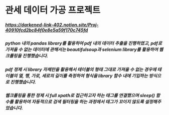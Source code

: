 # 관세 데이터 가공 프로젝트
##### https://darkened-link-402.notion.site/Proj-40910fcd2bc84f0e8e5a59f170c745fd
##### python 내의 pandas library를 활용하여 pdf 내의 데이터 추출을 진행하였고, pdf로 가져올 수 없는 데이터에 관해서는 beautifulsoup과 selenium library를 활용하여 웹크롤링을 진행했습니다.
##### pdf 정제 시 library 자체만을 활용해서 테이블의 형태 그대로 가져올 수 없는 경우에 테이블의 열, 행, 가로, 세로의 길이를 측정하여 형식을 library 함수 내에 기입하는 방식으로 진행했습니다.
##### 웹크롤링을 통한 정제 시 full xpath로 접근하고자 하는 태그를 연결했으며 sleep() 함수를 활용하여 자동적으로 검색 필터링을 하는 과정에서 태그가 꼬이지 않도록 설정해주었습니다.